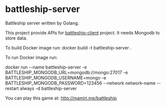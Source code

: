 # battleship-server
Battleship server written by Golang.

This project provide APIs for [battleship-client](https://github.com/mahmood8664/battleship-client) project. It needs Mongodb to store data. 

To build Docker image run: 
docker build -t battleship-server .

To run Docker image run: 

docker run --name battleship-server -e BATTLESHIP_MONGODB_URL=mongodb://mongo:27017 -e BATTLESHIP_MONGODB_USERNAME=mongo -e BATTLESHIP_MONGODB_PASSWORD=123456 --network network-name --restart always -d battleship-server

You can play this game at: http://mamiri.me/battleship
